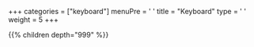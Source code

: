 +++ 
categories = ["keyboard"] 
menuPre = '<i class="fa-fw fas fa-keyboard"></i> '
title = "Keyboard" 
type = '<i class="fa-fw fas fa-terminal"></i> '
weight = 5
+++

{{% children depth="999" %}}